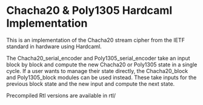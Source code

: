 # Chacha20 & Poly1305 Hardcaml Implementation

This is an implementation of the Chacha20 stream cipher from the IETF standard
in hardware using Hardcaml.

The Chacha20_serial_encoder and Poly1305_serial_encoder take an input block by
block and compute the new Chacha20 or Poly1305 state in a single cycle. If a
user wants to manage their state directly, the Chacha20_block and
Poly1305_block modules can be used instead. These take inputs for the previous
block state and the new input and compute the next state.

Precompiled Rtl versions are available in rtl/
